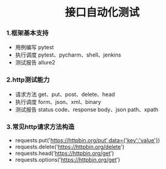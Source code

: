 # <center>接口自动化测试</center> #
    

### 1.框架基本支持
* 用例编写 pytest
* 执行调度 pytest、pycharm、shell、jenkins
* 测试报告 allure2

### 2.http测试能力
* 请求方法 get、put、post、delete、head
* 执行调度 form、json、xml、binary
* 测试报告 status code、response body、json path、xpath
    
### 3.常见http请求方法构造
* requests.put('https://httpbin.org/put',data={'key':'value'})
* requests.delete('https://httpbin.org/delete')
* requests.head('https://httpbin.org/get')
* requests.options('https://httpbin.org/get')

